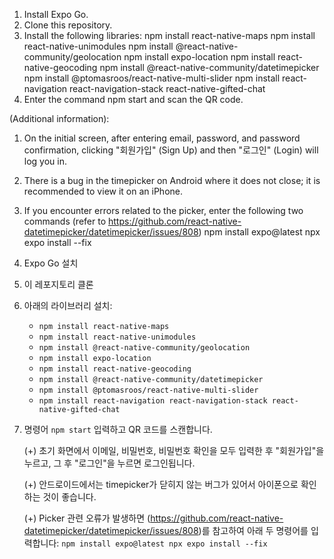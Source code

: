 1. Install Expo Go.
2. Clone this repository.
3. Install the following libraries:
npm install react-native-maps
npm install react-native-unimodules
npm install @react-native-community/geolocation
npm install expo-location
npm install react-native-geocoding
npm install @react-native-community/datetimepicker
npm install @ptomasroos/react-native-multi-slider
npm install react-navigation react-navigation-stack react-native-gifted-chat
4. Enter the command npm start and scan the QR code.

(Additional information):
1. On the initial screen, after entering email, password, and password confirmation, clicking "회원가입" (Sign Up) and then "로그인" (Login) will log you in.
2. There is a bug in the timepicker on Android where it does not close; it is recommended to view it on an iPhone.
3. If you encounter errors related to the picker, enter the following two commands (refer to https://github.com/react-native-datetimepicker/datetimepicker/issues/808)
npm install expo@latest
npx expo install --fix

1. Expo Go 설치
2. 이 레포지토리 클론
3. 아래의 라이브러리 설치:
   - `npm install react-native-maps`
   - `npm install react-native-unimodules`
   - `npm install @react-native-community/geolocation`
   - `npm install expo-location`
   - `npm install react-native-geocoding`
   - `npm install @react-native-community/datetimepicker`
   - `npm install @ptomasroos/react-native-multi-slider`
   - `npm install react-navigation react-navigation-stack react-native-gifted-chat`
4. 명령어 `npm start` 입력하고 QR 코드를 스캔합니다.

   (+) 초기 화면에서 이메일, 비밀번호, 비밀번호 확인을 모두 입력한 후 "회원가입"을 누르고, 그 후 "로그인"을 누르면 로그인됩니다.

   (+) 안드로이드에서는 timepicker가 닫히지 않는 버그가 있어서 아이폰으로 확인하는 것이 좋습니다.

   (+) Picker 관련 오류가 발생하면 (https://github.com/react-native-datetimepicker/datetimepicker/issues/808)를 참고하여 아래 두 명령어를 입력합니다:
       ```
       npm install expo@latest
       npx expo install --fix
       ```


